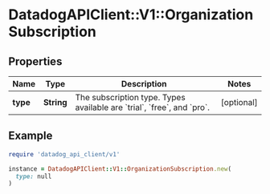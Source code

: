 # DatadogAPIClient::V1::OrganizationSubscription

## Properties

| Name | Type | Description | Notes |
| ---- | ---- | ----------- | ----- |
| **type** | **String** | The subscription type. Types available are &#x60;trial&#x60;, &#x60;free&#x60;, and &#x60;pro&#x60;. | [optional] |

## Example

```ruby
require 'datadog_api_client/v1'

instance = DatadogAPIClient::V1::OrganizationSubscription.new(
  type: null
)
```

